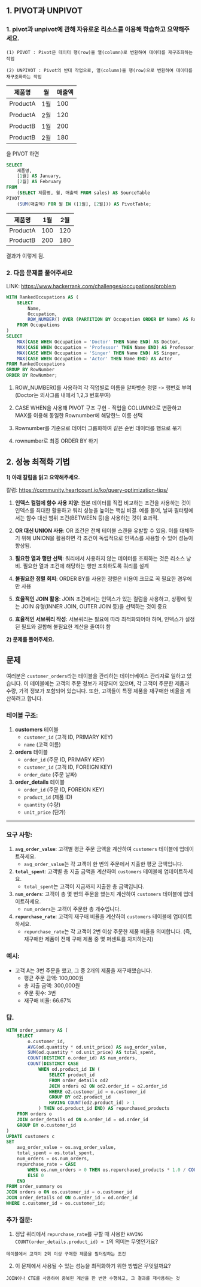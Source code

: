 ## 1. PIVOT과 UNPIVOT

### 1. **pivot과 unpivot에 관해 자유로운 리소스를 이용해 학습하고 요약해주세요**.

    (1) PIVOT : Pivot은 데이터 행(row)을 열(column)로 변환하여 데이터를 재구조화하는 작업

    (2) UNPIVOT : Pivot의 반대 작업으로, 열(column)을 행(row)으로 변환하여 데이터를 재구조화하는 작업


|제품명	|월	|매출액|
|---------|---------|---------|
|ProductA|	1월	|100|
|ProductA|  2월	|120|
|ProductB|	1월	|200|
|ProductB|  2월 |180|


을 PIVOT 하면 

``` SQL
SELECT 
    제품명,
    [1월] AS January,
    [2월] AS February
FROM 
    (SELECT 제품명, 월, 매출액 FROM sales) AS SourceTable
PIVOT 
    (SUM(매출액) FOR 월 IN ([1월], [2월])) AS PivotTable;

```

| 제품명   | 1월   | 2월   |
|---------|---------|---------|
| ProductA | 100 | 120 |
| ProductB | 200 | 180 |

결과가 이렇게 됨. 




### 2. **다음 문제를 풀어주세요**
LINK: https://www.hackerrank.com/challenges/occupations/problem



```SQL
WITH RankedOccupations AS (
    SELECT 
        Name,
        Occupation,
        ROW_NUMBER() OVER (PARTITION BY Occupation ORDER BY Name) AS RowNumber
    FROM Occupations
)
SELECT 
    MAX(CASE WHEN Occupation = 'Doctor' THEN Name END) AS Doctor,
    MAX(CASE WHEN Occupation = 'Professor' THEN Name END) AS Professor,
    MAX(CASE WHEN Occupation = 'Singer' THEN Name END) AS Singer,
    MAX(CASE WHEN Occupation = 'Actor' THEN Name END) AS Actor
FROM RankedOccupations
GROUP BY RowNumber
ORDER BY RowNumber;
```

1. ROW_NUMBER()를 사용하여 각 직업별로 이름을 알파벳순 정렬 -> 행번호 부여
(Doctor는 의사그룹 내에서 1,2,3 번호부여)

2. CASE WHEN을 사용해 PIVOT 구조 구현 - 직업을 COLUMN으로 변환하고 MAX를 이용해 동일한 Rownumber에 해당한느 이름 선택

3. Rownumber를 기준으로 데이터 그룹화하여 같은 순번 데이터를 행으로 묶기

4. rownumber로 최종 ORDER BY 하기 


## 2. 성능 최적화 기법

**1) 아래 칼럼을 읽고 요약해주세요.** 

칼럼: https://community.heartcount.io/ko/query-optimization-tips/


1. **인덱스 컬럼에 함수 사용 지양**: 원본 데이터를 직접 비교하는 조건을 사용하는 것이 인덱스를 최대한 활용하고 쿼리 성능을 높이는 핵심 비결. 예를 들어, 날짜 필터링에서는 함수 대신 범위 조건(BETWEEN 등)을 사용하는 것이 효과적.

2. **OR 대신 UNION 사용**: OR 조건은 전체 테이블 스캔을 유발할 수 있음. 이를 대체하기 위해 UNION을 활용하면 각 조건이 독립적으로 인덱스를 사용할 수 있어 성능이 향상됨.

3. **필요한 열과 행만 선택**: 쿼리에서 사용하지 않는 데이터를 조회하는 것은 리소스 낭비. 필요한 열과 조건에 해당하는 행만 조회하도록 쿼리를 설계

4. **불필요한 정렬 회피**: ORDER BY를 사용한 정렬은 비용이 크므로 꼭 필요한 경우에만 사용

5. **효율적인 JOIN 활용**: JOIN 조건에서는 인덱스가 있는 컬럼을 사용하고, 상황에 맞는 JOIN 유형(INNER JOIN, OUTER JOIN 등)을 선택하는 것이 중요

6. **효율적인 서브쿼리 작성**: 서브쿼리는 필요에 따라 최적화되어야 하며, 인덱스가 설정된 필드와 결합해 불필요한 계산을 줄여야 함


**2) 문제를 풀어주세요.**

## 문제

여러분은 `customer_orders`라는 테이블을 관리하는 데이터베이스 관리자로 일하고 있습니다. 이 테이블에는 고객의 주문 정보가 저장되어 있으며, 각 고객이 주문한 제품과 수량, 가격 정보가 포함되어 있습니다. 또한, 고객들이 특정 제품을 재구매한 비율을 계산하려고 합니다.

### 테이블 구조:

1. **customers** 테이블
    - `customer_id` (고객 ID, PRIMARY KEY)
    - `name` (고객 이름)
2. **orders** 테이블
    - `order_id` (주문 ID, PRIMARY KEY)
    - `customer_id` (고객 ID, FOREIGN KEY)
    - `order_date` (주문 날짜)
3. **order_details** 테이블
    - `order_id` (주문 ID, FOREIGN KEY)
    - `product_id` (제품 ID)
    - `quantity` (수량)
    - `unit_price` (단가)

---

### 요구 사항:

1. **`avg_order_value`**: 고객별 평균 주문 금액을 계산하여 `customers` 테이블에 업데이트하세요.
    - `avg_order_value`는 각 고객이 한 번의 주문에서 지출한 평균 금액입니다.
2. **`total_spent`**: 고객별 총 지출 금액을 계산하여 `customers` 테이블에 업데이트하세요.
    - `total_spent`는 고객이 지금까지 지출한 총 금액입니다.
3. **`num_orders`**: 고객이 총 몇 번의 주문을 했는지 계산하여 `customers` 테이블에 업데이트하세요.
    - `num_orders`는 고객이 주문한 총 개수입니다.
4. **`repurchase_rate`**: 고객의 재구매 비율을 계산하여 `customers` 테이블에 업데이트하세요.
    - `repurchase_rate`는 각 고객이 2번 이상 주문한 제품 비율을 의미합니다. (즉, 재구매한 제품이 전체 구매 제품 중 몇 퍼센트를 차지하는지)

### 예시:

- 고객 A는 3번 주문을 했고, 그 중 2개의 제품을 재구매했습니다.
    - 평균 주문 금액: 100,000원
    - 총 지출 금액: 300,000원
    - 주문 횟수: 3번
    - 재구매 비율: 66.67%

### 답.
```sql
WITH order_summary AS (
    SELECT
        o.customer_id,
        AVG(od.quantity * od.unit_price) AS avg_order_value,
        SUM(od.quantity * od.unit_price) AS total_spent,
        COUNT(DISTINCT o.order_id) AS num_orders,
        COUNT(DISTINCT CASE 
            WHEN od.product_id IN (
                SELECT product_id
                FROM order_details od2
                JOIN orders o2 ON od2.order_id = o2.order_id
                WHERE o2.customer_id = o.customer_id
                GROUP BY od2.product_id
                HAVING COUNT(od2.product_id) > 1
            ) THEN od.product_id END) AS repurchased_products
    FROM orders o
    JOIN order_details od ON o.order_id = od.order_id
    GROUP BY o.customer_id
)
UPDATE customers c
SET
    avg_order_value = os.avg_order_value,
    total_spent = os.total_spent,
    num_orders = os.num_orders,
    repurchase_rate = CASE
        WHEN os.num_orders > 0 THEN os.repurchased_products * 1.0 / COUNT(DISTINCT od.product_id)
        ELSE 0
    END
FROM order_summary os
JOIN orders o ON os.customer_id = o.customer_id
JOIN order_details od ON o.order_id = od.order_id
WHERE c.customer_id = os.customer_id;

```
### 추가 질문:

1. 정답 쿼리에서 `repurchase_rate`를 구할 때 사용한 `HAVING COUNT(order_details.product_id) > 1`의 의미는 무엇인가요?
```
테이블에서 고객이 2회 이상 구매한 제품을 필터링하는 조건
```
2. 이 문제에서 사용될 수 있는 성능을 최적화하기 위한 방법은 무엇일까요?
```
JOIN이나 CTE를 사용하여 중복된 계산을 한 번만 수행하고, 그 결과를 재사용하는 것
```
